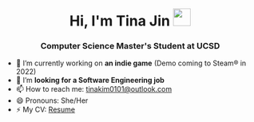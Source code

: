 <h1 align="center"> Hi, I'm Tina Jin <img src="https://media.giphy.com/media/hvRJCLFzcasrR4ia7z/giphy.gif" width="35"> </h1>
<h3 align="center"> Computer Science Master's Student at UCSD </h3>

- 🔭 I’m currently working on **an indie game** (Demo coming to Steam® in 2022)
- 🤔 I’m **looking for a Software Engineering job**
- 📫 How to reach me: tinakim0101@outlook.com
- 😄 Pronouns: She/Her
- ⚡ My CV: <a href= "https://drive.google.com/file/d/1oSfNBCUF2H6sC7P0uUWhc4v2sc36B6-4/view?usp=sharing">Resume </a>
